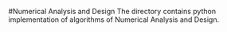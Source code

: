 #Numerical Analysis and Design
The directory contains python implementation of algorithms of Numerical Analysis and Design.